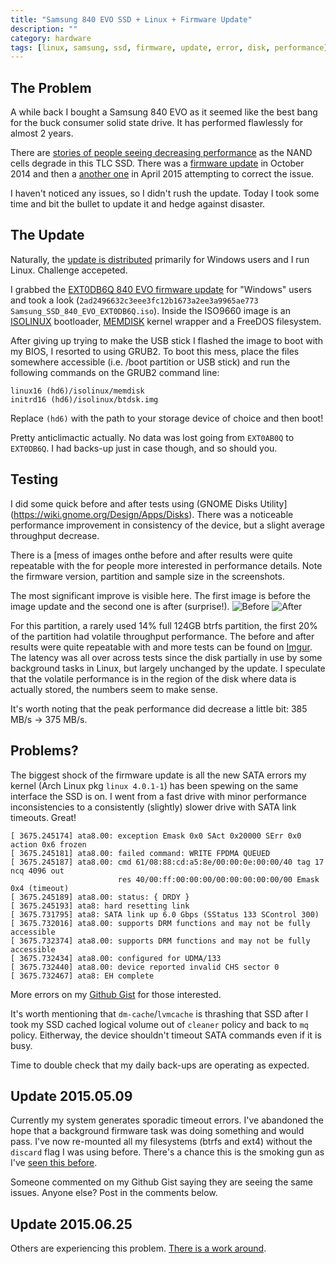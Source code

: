 ```yaml
---
title: "Samsung 840 EVO SSD + Linux + Firmware Update"
description: ""
category: hardware
tags: [linux, samsung, ssd, firmware, update, error, disk, performance]
---
```

## The Problem

A while back I bought a Samsung 840 EVO as it seemed like the best bang for the buck consumer solid state drive.  It has performed flawlessly for almost 2 years.

There are [stories of people seeing decreasing performance](http://www.anandtech.com/show/8550/samsung-acknowledges-the-ssd-840-evo-read-performance-bug-fix-is-on-the-way) as the NAND cells degrade in this TLC SSD.  There was a [firmware update](http://www.anandtech.com/show/8617/samsung-releases-firmware-update-to-fix-the-ssd-840-evo-read-performance-bug) in October 2014 and then a [another one](http://www.anandtech.com/show/9196/samsung-releases-second-840-evo-fix) in April 2015 attempting to correct the issue.

I haven't noticed any issues, so I didn't rush the update.  Today I took some time and bit the bullet to update it and hedge against disaster.

## The Update

Naturally, the [update is distributed](http://bit.ly/1DLRxRh) primarily for Windows users and I run Linux.  Challenge accepeted.

I grabbed the [EXT0DB6Q 840 EVO firmware update](http://bit.ly/1DLV9mh) for "Windows" users and took a look (`2ad2496632c3eee3fc12b1673a2ee3a9965ae773  Samsung_SSD_840_EVO_EXT0DB6Q.iso`).  Inside the ISO9660 image is an [ISOLINUX](http://www.syslinux.org/wiki/index.php/ISOLINUX) bootloader, [MEMDISK](http://www.syslinux.org/wiki/index.php/MEMDISK) kernel wrapper and a FreeDOS filesystem.

After giving up trying to make the USB stick I flashed the image to boot with my BIOS, I resorted to using GRUB2.  To boot this mess, place the files somewhere accessible (i.e. /boot partition or USB stick) and run the following commands on the GRUB2 command line:

    linux16 (hd6)/isolinux/memdisk
    initrd16 (hd6)/isolinux/btdsk.img

Replace `(hd6)` with the path to your storage device of choice and then boot!

Pretty anticlimactic actually.  No data was lost going from `EXT0AB0Q` to `EXT0DB6Q`.  I had backs-up just in case though, and so should you.

## Testing

I did some quick before and after tests using (GNOME Disks Utility](https://wiki.gnome.org/Design/Apps/Disks).  There was a noticeable performance improvement in consistency of the device, but a slight average throughput decrease.

There is a [mess of images onthe before and after results were quite repeatable with the for people more interested in performance details.  Note the firmware version, partition and sample size in the screenshots.

The most significant improve is visible here.  The first image is before the image update and the second one is after (surprise!).
![Before](https://i.imgur.com/9QiLcyjl.png) ![After](https://i.imgur.com/H9oCZqWl.png)

For this partition, a rarely used 14% full 124GB btrfs partition, the first 20% of the partition had volatile throughput performance.  The before and after results were quite repeatable with and more tests can be found on [Imgur](http://bit.ly/1DLT6yr).  The latency was all over across tests since the disk partially in use by some background tasks in Linux, but largely unchanged by the update.  I speculate that the volatile performance is in the region of the disk where data is actually stored, the numbers seem to make sense.

It's worth noting that the peak performance did decrease a little bit: 385 MB/s -> 375 MB/s.

## Problems?

The biggest shock of the firmware update is all the new SATA errors my kernel (Arch Linux pkg `linux 4.0.1-1`) has been spewing on the same interface the SSD is on.  I went from a fast drive with minor performance inconsistencies to a consistently (slightly) slower drive with SATA link timeouts. Great!

    [ 3675.245174] ata8.00: exception Emask 0x0 SAct 0x20000 SErr 0x0 action 0x6 frozen
    [ 3675.245181] ata8.00: failed command: WRITE FPDMA QUEUED
    [ 3675.245187] ata8.00: cmd 61/08:88:cd:a5:8e/00:00:0e:00:00/40 tag 17 ncq 4096 out
                            res 40/00:ff:00:00:00/00:00:00:00:00/00 Emask 0x4 (timeout)
    [ 3675.245189] ata8.00: status: { DRDY }
    [ 3675.245193] ata8: hard resetting link
    [ 3675.731795] ata8: SATA link up 6.0 Gbps (SStatus 133 SControl 300)
    [ 3675.732016] ata8.00: supports DRM functions and may not be fully accessible
    [ 3675.732374] ata8.00: supports DRM functions and may not be fully accessible
    [ 3675.732434] ata8.00: configured for UDMA/133
    [ 3675.732440] ata8.00: device reported invalid CHS sector 0
    [ 3675.732467] ata8: EH complete

More errors on my [Github Gist](http://bit.ly/1zFnmjM) for those interested.

It's worth mentioning that `dm-cache`/`lvmcache` is thrashing that SSD after I took my SSD cached logical volume out of `cleaner` policy and back to `mq` policy.  Eitherway, the device shouldn't timeout SATA commands even if it is busy.

Time to double check that my daily back-ups are operating as expected.

## Update 2015.05.09

Currently my system generates sporadic timeout errors.  I've abandoned the hope that a background firmware task was doing something and would pass.  I've now re-mounted all my filesystems (btrfs and ext4) without the `discard` flag I was using before.  There's a chance this is the smoking gun as I've [seen this before](/linux/2013/05/05/ssd-trim/).

Someone commented on my Github Gist saying they are seeing the same issues.  Anyone else?  Post in the comments below.

## Update 2015.06.25

Others are experiencing this problem.  [There is a work around](/hardware/2015/06/25/samsung-840-evo-trim-support-blacklisted-after-firmware-upgrade).
